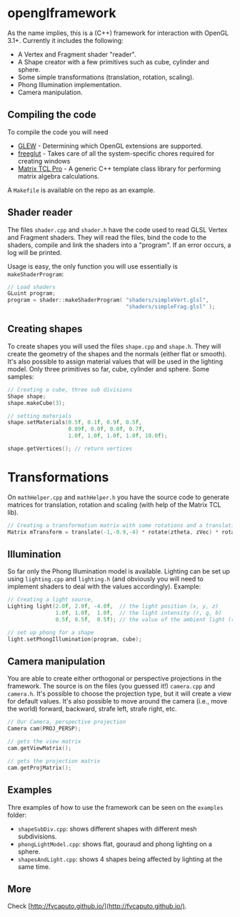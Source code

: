 # openglframework
As the name implies, this is a (C++) framework for interaction with OpenGL 3.1+. Currently it includes the following:

- A Vertex and Fragment shader "reader".
- A Shape creator with a few primitives such as cube, cylinder and sphere.
- Some simple transformations (translation, rotation, scaling).
- Phong Illumination implementation.
- Camera manipulation.

## Compiling the code
To compile the code you will need

- [GLEW](http://glew.sourceforge.net/) - Determining which OpenGL extensions are supported.
- [freeglut](http://freeglut.sourceforge.net/) - Takes care of all the system-specific chores required for creating windows
- [Matrix TCL Pro](http://www.techsoftpl.com/matrix/) - A generic C++ template class library for performing matrix algebra calculations.

A `Makefile` is available on the repo as an example.

## Shader reader
The files `shader.cpp` and `shader.h` have the code used to read GLSL Vertex and Fragment shaders. They will read the files, bind the code to the shaders, compile and link the shaders into a "program". If an error occurs, a log will be printed.

Usage is easy, the only function you will use essentially is `makeShaderProgram`:

```c++
// Load shaders
GLuint program;
program = shader::makeShaderProgram( "shaders/simpleVert.glsl", 
                                     "shaders/simpleFrag.glsl" );
```

## Creating shapes
To create shapes you will used the files `shape.cpp` and `shape.h`. They will create the geometry of the shapes and the normals (either flat or smooth). It's also possible to assign material values that will be used in the lighting model. Only three primitives so far, cube, cylinder and sphere. Some samples:

```c++
// Creating a cube, three sub divisions
Shape shape;
shape.makeCube(3); 

// setting materials
shape.setMaterials(0.5f, 0.1f, 0.9f, 0.5f, 
                   0.89f, 0.0f, 0.0f, 0.7f, 
                   1.0f, 1.0f, 1.0f, 1.0f, 10.0f);

shape.getVertices(); // return vertices
```

# Transformations
On `mathHelper.cpp` and `mathHelper.h` you have the source code to generate matrices for translation, rotation and scaling (with help of the Matrix TCL lib).

```c++
// Creating a transformation matrix with some rotations and a translation
Matrix mTransform = translate(-1,-0.9,-4) * rotate(ztheta, zVec) * rotate(ytheta, yVec) * rotate(xtheta, xVec);
```

## Illumination
So far only the Phong Illumination model is available. Lighting can be set up using `lighting.cpp` and `lighting.h` (and obviously you will need to implement shaders to deal with the values accordingly). Example:

```c++
// Creating a light source, 
Lighting light(2.0f, 2.0f, -4.0f,  // the light position (x, y, z)
               1.0f, 1.0f,  1.0f,  // the light intensity (r, g, b)
               0.5f, 0.5f,  0.5f); // the value of the ambient light (r, g, b)

// set up phong for a shape
light.setPhongIllumination(program, cube);
```

## Camera manipulation
You are able to create either orthogonal or perspective projections in the framework. The source is on the files (you guessed it!) `camera.cpp` and `camera.h`. It's possible to choose the projection type, but it will create a view for default values. It's also possible to move around the camera (i.e., move the world) forward, backward, strafe left, strafe right, etc.

```c++
// Our Camera, perspective projection
Camera cam(PROJ_PERSP);

// gets the view matrix
cam.getViewMatrix();

// gets the projection matrix
cam.getProjMatrix();
```

## Examples
Thre examples of how to use the framework can be seen on the `examples` folder:

- `shapeSubDiv.cpp`: shows different shapes with different mesh subdivisions.
- `phongLightModel.cpp`: shows flat, gouraud and phong lighting on a sphere.
- `shapesAndLight.cpp`: shows 4 shapes being affected by lighting at the same time.

## More
Check [http://fvcaputo.github.io/](http://fvcaputo.github.io/).
